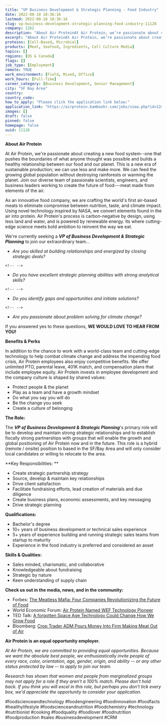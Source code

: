 ```yaml
---
title: "VP Business Development & Strategic Planning - Food Industry"
date: 2022-08-18 18:36:16
lastmod: 2022-08-18 18:36:16
slug: vp-business-development-strategic-planning-food-industry-11128
company: 1262
description: "About Air ProteinAt Air Protein, we’re passionate about creating a new food system–one that pushes the boundaries of what anyone thought was possible and builds a healthy relationship between our food and our planet. This is a new era of sustainable production; we can use less and make more. We can feed the growing global population without destroying rainforests or warming the planet. Join our diverse team of passionate scientists, engineers, and business leaders working to create the future of food—meat made from elements of the air."
excerpt: "About Air ProteinAt Air Protein, we’re passionate about creating a new food system–one that pushes the boundaries of what anyone thought was possible and builds a healthy relationship between our food and our planet. This is a new era of sustainable production; we can use less and make more. We can feed the growing global population without destroying rainforests or warming the planet. Join our diverse team of passionate scientists, engineers, and business leaders working to create the future of food—meat made from elements of the air."
proteins: [Cell-Based, Microbial]
products: [Meat, Seafood, Ingredients, Cell Culture Media]
topics: []
regions: [US & Canada]
flags: []
job_type: [Employment]
remote: TRUE
work_environment: [Field, Mixed, Office]
work_hours: [Full-Time]
career_category: [Business Development, Senior Management]
city: "SF Bay Area"
country: 
country_code: 
how_to_apply: "Please click the application link below:"
application_link: "https://airprotein.bamboohr.com/jobs/view.php?id=124&source=bamboohr"
images: []
draft: false
pinned: false
homepage: false
uuid: 11128
---
```

**About Air Protein**

At Air Protein, we're passionate about creating a new food system--one
that pushes the boundaries of what anyone thought was possible and
builds a healthy relationship between our food and our planet. This is a
new era of sustainable production; we can use less and make more. We can
feed the growing global population without destroying rainforests or
warming the planet. Join our diverse team of passionate scientists,
engineers, and business leaders working to create the future of
food---meat made from elements of the air.

As an innovative food company, we are crafting the world's first
air-based meats to eliminate compromise between nutrition, taste, and
climate impact. Using novel technology inspired by NASA, we convert
elements found in the air into protein. Air Protein's process is
carbon-negative by design, using less land and water, and is powered by
renewable energy. Its where cutting-edge science meets bold ambition to
reinvent the way we eat.

We're currently seeking a ***VP of Business Development & Strategic
Planning*** to join our extraordinary team...

-   *Are you skilled at building relationships and energized by closing
    strategic deals?*

```{=html}
<!-- -->
```
-   *Do you have excellent strategic planning abilities with strong
    analytical skills?*

```{=html}
<!-- -->
```
-   *Do you identify gaps and opportunities and initiate solutions?*

```{=html}
<!-- -->
```
-   *Are you passionate about problem solving for climate change?*

If you answered yes to these questions, **WE WOULD LOVE TO HEAR FROM
YOU!**

**Benefits & Perks**

In addition to the chance to work with a world-class team and
cutting-edge technology to help combat climate change and address the
impending food crisis, Air Protein employees also enjoy competitive
benefits. We offer unlimited PTO, parental leave, 401K match, and
compensation plans that include employee equity. Air Protein invests in
employee development and the company culture is shaped by shared values:

-   Protect people & the planet
-   Play as a team and have a growth mindset
-   Do what you say you will do
-   Be the change you seek
-   Create a culture of belonging

**The Role:**

The ***VP of Business Development & Strategic Planning***'s primary role
will be to develop and maintain strong strategic relationships and to
establish fiscally strong partnerships with groups that will enable the
growth and global positioning of Air Protein now and in the future. This
role is a hybrid (remote / onsite) position to based in the SF/Bay Area
and will only consider local candidates or willing to relocate to the
area. 

**Key Responsibilities: **

-   Create strategic partnership strategy
-   Source, develop & maintain key relationships
-   Drive client satisfaction
-   Facilitate fundraising efforts, lead creation of materials and due
    diligence 
-   Create business plans, economic assessments, and key messaging
-   Drive strategic planning

**Qualifications:**

-   Bachelor's degree 
-   10+ years of business development or technical sales experience
-   5+ years of experience building and running strategic sales teams
    from startup to maturity
-   Experience in the food industry is preferred and considered an asset

**Skills & Qualities:**

-   Sales minded, charismatic, and collaborative
-   Knowledgeable about fundraising 
-   Strategic by nature
-   Keen understanding of supply chain

**Check us out in the media, news, and in the community:**

-   Forbes: [The Meatless Mafia: Four Companies Revolutionizing the
    Future of
    Food](https://www.forbes.com/sites/johncumbers/2021/03/01/the-meatless-mafia-four-companies-revolutionizing-the-future-of-food/?sh=2e026bbb73ed)
-   World Economic Forum: [Air Protein Named WEF Technology
    Pioneer](https://au.finance.yahoo.com/news/air-protein-receives-technology-pioneer-190500650.html)
-   TED Talk: [A forgotten Space Age Technology Could Change How We Grow
    Food](https://www.ted.com/talks/lisa_dyson_a_forgotten_space_age_technology_could_change_how_we_grow_food?language=en)
-   Bloomberg: [Crop Trader ADM Pours Money Into Firm Making Meat Out of
    Air](https://www.bloomberg.com/news/articles/2021-01-07/crop-trader-adm-pours-money-into-firm-making-meat-out-of-air)

**Air Protein is an equal opportunity employer.**

*At Air Protein, we are committed to providing equal opportunities.
Because we want the absolute best people, we enthusiastically invite
people of every race, color, orientation, age, gender, origin, and
ability -- or any other status protected by law -- to apply to join our
team.*

*Research has shown that women and people from marginalized groups may
not apply for a role if they aren\'t a 100% match. Please don\'t hold
back. If you think you will excel in this role, but perhaps you don't
tick every box, we\'d appreciate the opportunity to consider your
application.*

#foodscienceandtechnology #foodengineering #foodinnovation #foodfacts
#healthylifestyle #foodscienceandnutrition #foodchemistry #technology
#nutritionist #cooking #foodquality #foodlover #foodnutrition
#foodproduction #sales #businessdevelopment #CRM
